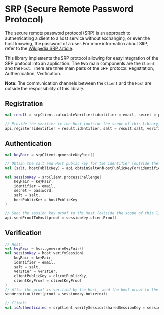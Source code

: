 # SRP (Secure Remote Password Protocol)

The secure remote password protocol (SRP) is an approach to authenticating a client to a host service without
exchanging, or even the host knowing, the password of a user. For more information about SRP, refer to
the [Wikipedia SRP Article](https://en.wikipedia.org/wiki/Secure_Remote_Password_protocol).

This library implements the SRP protocol allowing for easy integration of the SRP protocol into an application. The two
main components are the `Client` and the `Host`. There are three main parts of the SRP protocol: Registration,
Authentication, Verification.

**Note:** The communication channels between the `Client` and the `Host` are outside the responsibility of this library.

## Registration

```kotlin
val result = srpClient.calculateVerifier(identifier = email, secret = password)

// Provide the verifier to the Host (outside the scope of this library)
api.register(identifier = result.identifier, salt = result.salt, verifier = result.verifier)
```

## Authentication

```kotlin
val keyPair = srpClient.generateKeyPair()

// Obtain the salt and Host public key for the identifier (outside the scope of this library)
val (salt, hostPublicKey) = api.obtainSaltAndHostPublicKeyFor(identifier = email)

val sessionKey = srpClient.processChallenge(
    keyPair = keyPair,
    identifier = email,
    secret = password,
    salt = salt,
    hostPublicKey = hostPublicKey
)

// Send the session key proof to the Host (outside the scope of this library)
api.sendProofToHost(proof = sessionKey.clientProof)
```

## Verification

```kotlin
// Host:
val keyPair = host.generateKeyPair()
val sessionKey = host.verifySession(
    keyPair = keyPair,
    identifier = email,
    salt = salt,
    verifier = verifier,
    clientPublicKey = clientPublicKey,
    clientKeyProof = clientKeyProof
)
// After the proof is verified by the Host, send the Host proof to the Client (outside the scope of this library)
sendProofToClient(proof = sessionKey.hostProof)

// Client:
val isAuthenticated = srpClient.verifySession(sharedSessionKey = sessionKey, hostKeyProof = hostProof)
```
